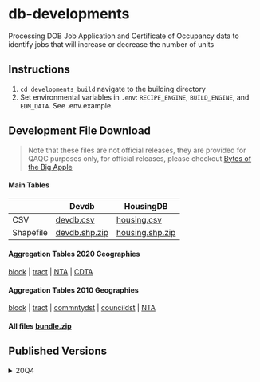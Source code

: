 # db-developments

Processing DOB Job Application and Certificate of Occupancy data to identify jobs that will increase or decrease the number of units

## Instructions

1. `cd developments_build` navigate to the building directory
2. Set environmental variables in `.env`: `RECIPE_ENGINE`, `BUILD_ENGINE`, and `EDM_DATA`. See .env.example.

## Development File Download

> Note that these files are not official releases, they are provided for QAQC purposes only, for official releases, please checkout [Bytes of the Big Apple](https://www1.nyc.gov/site/planning/data-maps/open-data/dwn-housing-database.page#housingdevelopmentproject)

#### Main Tables

  | Devdb | HousingDB
-- | -- | --
CSV | [devdb.csv](https://edm-publishing.nyc3.digitaloceanspaces.com/db-developments/latest/output/devdb.csv) | [housing.csv](https://edm-publishing.nyc3.digitaloceanspaces.com/db-developments/latest/output/housing.csv)
Shapefile | [devdb.shp.zip](https://edm-publishing.nyc3.digitaloceanspaces.com/db-developments/latest/output/devdb.shp.zip) | [housing.shp.zip](https://edm-publishing.nyc3.digitaloceanspaces.com/db-developments/latest/output/housing.shp.zip)

#### Aggregation Tables 2020 Geographies

[block](https://edm-publishing.nyc3.digitaloceanspaces.com/db-developments/latest/output/aggregate_block_2020.csv) |
[tract](https://edm-publishing.nyc3.digitaloceanspaces.com/db-developments/latest/output/aggregate_tract_2020.csv) |
[NTA](https://edm-publishing.nyc3.digitaloceanspaces.com/db-developments/latest/output/aggregate_nta_2020.csv) |
[CDTA](https://edm-publishing.nyc3.digitaloceanspaces.com/db-developments/latest/output/aggregate_cdta_2020.csv)

#### Aggregation Tables 2010 Geographies

[block](https://edm-publishing.nyc3.digitaloceanspaces.com/db-developments/latest/output/aggregate_block_2010.csv) |
[tract](https://edm-publishing.nyc3.digitaloceanspaces.com/db-developments/latest/output/aggregate_tract_2010.csv) |
[commntydst](https://edm-publishing.nyc3.digitaloceanspaces.com/db-developments/latest/output/aggregate_commntydst_2010.csv) |
[councildst](https://edm-publishing.nyc3.digitaloceanspaces.com/db-developments/latest/output/aggregate_councildst_2010.csv) |
[NTA](https://edm-publishing.nyc3.digitaloceanspaces.com/db-developments/latest/output/aggregate_nta_2010.csv)

#### All files [bundle.zip](https://edm-publishing.nyc3.digitaloceanspaces.com/db-developments/latest/output/output.zip)

## Published Versions

<details><summary>20Q4</summary>
  
    | HousingDB | Devdb
 -- | -- | --
CSV        | [dcp_housing.csv](https://nyc3.digitaloceanspaces.com/edm-recipes/datasets/dcp_housing/20Q4/dcp_housing.csv) | [dcp_developments.csv](https://nyc3.digitaloceanspaces.com/edm-recipes/datasets/dcp_developments/20Q4/dcp_developments.csv)
Zipped CSV | [dcp_housing.csv](https://nyc3.digitaloceanspaces.com/edm-recipes/datasets/dcp_housing/20Q4/dcp_housing.csv.zip)  |  [dcp_developments.csv.zip](https://nyc3.digitaloceanspaces.com/edm-recipes/datasets/dcp_developments/20Q4/dcp_developments.csv.zip)
Shapefile  |  [dcp_housing.shp.zip](https://nyc3.digitaloceanspaces.com/edm-recipes/datasets/dcp_housing/20Q4/dcp_housing.shp.zip) | [dcp_developments.shp.zip](https://nyc3.digitaloceanspaces.com/edm-recipes/datasets/dcp_developments/20Q4/dcp_developments.shp.zip)
  
</details>

